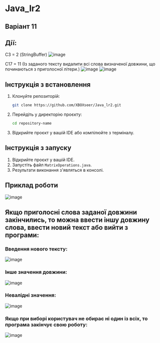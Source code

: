﻿# Java_lr2
## Варіант 11
## Дії:<br>
С3 = 2 (StringBuffer) ![image](https://github.com/user-attachments/assets/e1b4a7c8-d2ff-4e01-84a4-ae939d06dfc1)


С17 = 11 (Із заданого тексту видалити всі слова визначеної довжини, що починаються з приголосної літери.)
![image](https://github.com/user-attachments/assets/1fd5396d-a6ed-48ee-b4c1-4590566f4148)
![image](https://github.com/user-attachments/assets/fab9a36c-32c0-4678-9d12-cbf8da709eb8)

## Інструкція з встановлення

1. Клонуйте репозиторій:
    ```bash
    git clone https://github.com/XBOXseer/Java_lr2.git
    ```

2. Перейдіть у директорію проєкту:
    ```bash
    cd repository-name
    ```

3. Відкрийте проєкт у вашій IDE або компілюйте з терміналу.

## Інструкція з запуску

1. Відкрийте проєкт у вашій IDE.
2. Запустіть файл `MatrixOperations.java`.
3. Результати виконання з'являться в консолі.

## Приклад роботи
![image](https://github.com/user-attachments/assets/bfd31949-66c9-4347-a12d-0e16e88a6cfd)

## Якщо приголосні слова заданої довжини закінчились, то можна ввести іншу довжину слова, ввести новий текст або вийти з програми:
### Введення нового тексту:
![image](https://github.com/user-attachments/assets/d0bac198-f3bc-40e4-9516-3ae88342618f)

### Інше значення довжини:
![image](https://github.com/user-attachments/assets/ea7b76f7-9a27-44cf-9964-21b1a608650f)

### Невалідні значення:
![image](https://github.com/user-attachments/assets/a43e8e58-7462-4bb5-ac10-c3853213ecd5)

### Якщо при виборі користувач не обирає ні один із всіх, то програма закінчує свою роботу:
![image](https://github.com/user-attachments/assets/9a07c9b7-3fd0-4bf0-9074-4ecff451b637)
